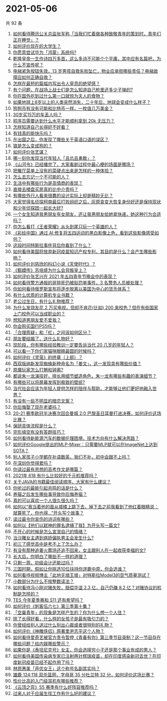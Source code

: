 # 2021-05-06

共 92 条

<!-- BEGIN -->
<!-- 最后更新时间 Thu May 06 2021 09:48:31 GMT+0800 (China Standard Time) -->

1. [如何看待腾讯公关总监张军称「当我们忙着做各种致敬青年的策划时，青年们正在睡觉」？](https://www.zhihu.com/question/457759935)
2. [如何评价现在的大学生？](https://www.zhihu.com/question/26452022)
3. [你愿意尝试华为「鸿蒙」系统吗?](https://www.zhihu.com/question/374012496)
4. [乾隆皇帝一生作诗四万多首，这么多诗不可能个个平庸，其中应有名篇吧，为什么不宣传呢？](https://www.zhihu.com/question/452762954)
5. [电梯紧急按钮失效，13
   岁男孩自救失败坠亡，物业应承担哪些责任？电梯故障应如何正确自救？](https://www.zhihu.com/question/457831377)
6. [怎样在最短的篇幅内写出令人窒息的绝望感？](https://www.zhihu.com/question/39211784)
7. [有个问题，在战场上战士们是怎么知道自己枪里还多少子弹的?](https://www.zhihu.com/question/457546333)
8. [你在国外吃到过什么第一口就惊为天人的食物？](https://www.zhihu.com/question/321664580)
9. [如果地球上8岁以上的人类突然消失，二十年后，地球会变成什么样子？](https://www.zhihu.com/question/456356060)
10. [狗狗币有没有可能和比特币一样，一枚值几万美金？](https://www.zhihu.com/question/445598367)
11. [30岁买15万的车丢人吗？](https://www.zhihu.com/question/448373896)
12. [程序员需要达到什么水平才能顺利拿到 20k 无压力？](https://www.zhihu.com/question/47597895)
13. [怎样知道自己长得好不好看？](https://www.zhihu.com/question/27471809)
14. [有钱真的能快乐吗？](https://www.zhihu.com/question/454685979)
15. [在出国之后，你发现了哪些关于英语口语的误区？](https://www.zhihu.com/question/363007395)
16. [狼是怎么变成狗的？](https://www.zhihu.com/question/457687785)
17. [如何评价张艺谋？](https://www.zhihu.com/question/24634355)
18. [哪一刻你发现当代年轻人「且怂且勇敢」？](https://www.zhihu.com/question/457133393)
19. [《山河令》已经播完了，大家看剧过程中最心梗的场面是哪场？](https://www.zhihu.com/question/451958091)
20. [把餐厅菜单上没有的菜硬点出来是怎样的一种体验？](https://www.zhihu.com/question/277670488)
21. [怎么去忘记一个不可能的人？](https://www.zhihu.com/question/454476371)
22. [生活中有哪些行为是高情商的表现？](https://www.zhihu.com/question/35215759)
23. [直接去楼盘买房真的比中介贵吗？](https://www.zhihu.com/question/393131996)
24. [有哪些外行人看来很蠢的设计实际上却是精妙无比？](https://www.zhihu.com/question/32189846)
25. [大家觉得名侦探柯南最后打败组织之后，灰原哀变大恢复身份好还是保持现状和少年侦探团一起长大好?](https://www.zhihu.com/question/457584898)
26. [一个女生知道我男朋友有女朋友，还让我男朋友给她拿快递，她这种行为合适吗？](https://www.zhihu.com/question/452456284)
27. [你怎么看打《王者荣耀》从头到尾只玩一个英雄的人？](https://www.zhihu.com/question/299758752)
28. [《彩绘中国》通过 AI
    修复将五四运动的黑白影像上色，看到这些影像感受如何？](https://www.zhihu.com/question/457739121)
29. [这段时间特斯拉事件背后你看到了什么？](https://www.zhihu.com/question/455860663)
30. [如何看待美国将放弃新冠疫苗知识产权专利，其目的是什么？会产生哪些影响？](https://www.zhihu.com/question/458001065)
31. [如何评价刘慈欣的科幻小说《天使时代》？](https://www.zhihu.com/question/50428892)
32. [《甄嬛传》苏培盛为什么会背叛皇上？](https://www.zhihu.com/question/456242618)
33. [如何评价张艺兴在 2021 年五四青年节晚会中的表现？](https://www.zhihu.com/question/457808500)
34. [如何看待警方通报的哥猝死仍被贴罚单事件，3 名警务人员被处理？](https://www.zhihu.com/question/457851891)
35. [你如何看待俄罗斯宣布将逐步脱离以美国为中心的货币体系？](https://www.zhihu.com/question/457750369)
36. [有什么优质的计算机专业书籍？](https://www.zhihu.com/question/64837679)
37. [老公过生日，有什么礼物推荐？](https://www.zhihu.com/question/22873331)
38. [为什么发烧友花 2 万买电视，但却不肯花(比如) 200
    来校色？但在有些国家上门校色可以当成职业的？](https://www.zhihu.com/question/457647194)
39. [想知道男朋友爱不爱我？](https://www.zhihu.com/question/300147312)
40. [你会购买国行PS5吗？](https://www.zhihu.com/question/439176866)
41. [「合理质疑」和「杠」之间该如何区分？](https://www.zhihu.com/question/457805977)
42. [朋友要结婚了，送什么礼物好？](https://www.zhihu.com/question/20063097)
43. [现阶段，你有哪些经验教训一定要告诉当代 20 几岁的年轻人？](https://www.zhihu.com/question/457150056)
44. [可以看一下你们家猫咪眼睛最圆的时候吗？](https://www.zhihu.com/question/454066115)
45. [如何评价《灵笼》的终章（上部）？](https://www.zhihu.com/question/457072944)
46. [西双版纳新发现蜘蛛新种命名为「姜文」，这一发现具有哪些价值？](https://www.zhihu.com/question/457371552)
47. [原魔玩家怎么打魈和钟离?](https://www.zhihu.com/question/457570662)
48. [都说朱一龙演技好，擅长用细节塑造角色，朱一龙有哪些有趣的表演细节？](https://www.zhihu.com/question/457877251)
49. [有哪些可以将屏幕发挥到极致的壁纸?](https://www.zhihu.com/question/325648700)
50. [当代社会应该为年轻人提供怎样的陪伴与帮助，才能够让他们更好地融入世界？](https://www.zhihu.com/question/457136828)
51. [有没有一些不明显的暗恋文案？](https://www.zhihu.com/question/426250514)
52. [你后悔娶了现在老婆吗？](https://www.zhihu.com/question/315457601)
53. [20-21 赛季欧冠半决赛次回合曼城 2:0
    巴黎圣日耳曼打进决赛，如何评价这场比赛？](https://www.zhihu.com/question/457863658)
54. [保研具体流程是什么？](https://www.zhihu.com/question/342150894)
55. [完形填空有没有答题技巧？](https://www.zhihu.com/question/21864589)
56. [如何看待新能源汽车的数据伦理困境，技术方向有什么解决思路？](https://www.zhihu.com/question/457543547)
57. [如何评价Google提出的MLP-Mixer：只需要MLP就可以在ImageNet上达到SOTA？](https://www.zhihu.com/question/457926000)
58. [别人家孩子小学都在补语数英，我们不补，初中会跟不上吗？](https://www.zhihu.com/question/437581262)
59. [在深圳你觉得累吗？](https://www.zhihu.com/question/304838170)
60. [你读过最有思想的高考作文是哪篇？](https://www.zhihu.com/question/316607757)
61. [2021年 618 有什么比较好的千元机推荐吗？](https://www.zhihu.com/question/457282188)
62. [关于JAVA的书籍最佳阅读顺序，大家有什么建议？](https://www.zhihu.com/question/269505829)
63. [你听过的最能引起共鸣的话是什么？](https://www.zhihu.com/question/37496011)
64. [养猫之后发生哪些事导致你后悔养猫？](https://www.zhihu.com/question/299176886)
65. [真的可以喜欢一个人很久很久吗？](https://www.zhihu.com/question/457083666)
66. [如何以“我当着他的面从城楼上跳下去，掉下去之前我看到了他红着眼睛说：就算死了，你也得…”开头写个故事？](https://www.zhihu.com/question/446137328)
67. [读过最令你哀伤的诗词有哪些？](https://www.zhihu.com/question/457576263)
68. [如何以【他们以弑神的罪名逮捕了我】为开头写一篇文?](https://www.zhihu.com/question/440187946)
69. [不开心的时候是怎么宣泄自己的情绪？](https://www.zhihu.com/question/455014687)
70. [当沙雕女主遇到病娇偏执男主会发生什么?](https://www.zhihu.com/question/360315679)
71. [初三了感觉高中是考不上了怎么办？](https://www.zhihu.com/question/457421531)
72. [有没有那种追妻火葬场还追不回来，女主跟别人在一起收获幸福的文?](https://www.zhihu.com/question/408254252)
73. [长大后，你明白了哪些不一样的道理？](https://www.zhihu.com/question/45394531)
74. [只剩一周，初级会计还能过吗 ?](https://www.zhihu.com/question/454746070)
75. [三国时期，假如让你挑选10位扶持你逐鹿中原，你会选谁？](https://www.zhihu.com/question/452687156)
76. [如何看待视频博主「此地无垠王垠」对特斯拉Model3的空气质量测试？](https://www.zhihu.com/question/457805911)
77. [小数部分为什么不按整数读法？](https://www.zhihu.com/question/456963708)
78. [如何看待冯小刚对赌失败，赔偿华谊 2.3 亿，自己仍赚 8.2
    亿？对赌协议的机制是怎样的？](https://www.zhihu.com/question/457531244)
79. [TES 今年夏季赛和 S11 还有希望吗？](https://www.zhihu.com/question/454359571)
80. [如何评价《刺客伍六七》第三季第十集 ?](https://www.zhihu.com/question/457898715)
81. [「空巢青年」的现象是怎样产生的？你为什么想一个人住？](https://www.zhihu.com/question/457137124)
82. [除了长得好看，什么样的女孩子是最有吸引力的？](https://www.zhihu.com/question/432679628)
83. [你曾经给别人送过什么别出心裁或者很特别的礼物？](https://www.zhihu.com/question/23207256)
84. [如何评价《神雕侠侣》原著里尹志平这个人物？](https://www.zhihu.com/question/21966003)
85. [如何看待爱奇艺被官方责令暂停《青春有你》第三季节目录制？这一节目存在哪些问题？给内娱哪些警示？](https://www.zhihu.com/question/457851906)
86. [如果你是《泰坦尼克号》女主，你会选择穷小子还是那个事业有成的男人？](https://www.zhihu.com/question/404721566)
87. [如何看待美国传染病专家已注射两针辉瑞疫苗，却在印度感染新冠去世？在印度新冠疫苗已经不起作用了吗？](https://www.zhihu.com/question/457803433)
88. [林原惠美「声优女王」这个称号名副其实吗？](https://www.zhihu.com/question/456884531)
89. [雄鹿 124:118 双杀篮网，字母哥 35 分杜兰特 32
    分，如何评价这场比赛？](https://www.zhihu.com/question/457870431)
90. [性价比高的入门级耳机有哪些推荐？](https://www.zhihu.com/question/51811329)
91. [《云顶之弈》S5 赛季有什么好阵容推荐吗？](https://www.zhihu.com/question/454520007)
92. [过来人对于应届生找工作有什么好的建议？](https://www.zhihu.com/question/35925659)

<!-- END -->
